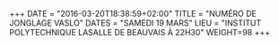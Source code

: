+++
DATE = "2016-03-20T18:38:59+02:00"
TITLE = "NUMÉRO DE JONGLAGE VASLO"
DATES = "SAMEDI 19 MARS"
LIEU = "INSTITUT POLYTECHNIQUE LASALLE DE BEAUVAIS À 22H30"
WEIGHT=98
+++

